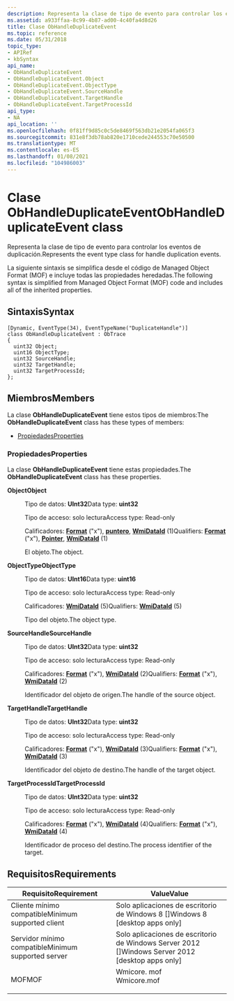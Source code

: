 ```yaml
---
description: Representa la clase de tipo de evento para controlar los eventos de duplicación.
ms.assetid: a933ffaa-8c99-4b87-ad00-4c40fa4d8d26
title: Clase ObHandleDuplicateEvent
ms.topic: reference
ms.date: 05/31/2018
topic_type:
- APIRef
- kbSyntax
api_name:
- ObHandleDuplicateEvent
- ObHandleDuplicateEvent.Object
- ObHandleDuplicateEvent.ObjectType
- ObHandleDuplicateEvent.SourceHandle
- ObHandleDuplicateEvent.TargetHandle
- ObHandleDuplicateEvent.TargetProcessId
api_type:
- NA
api_location: ''
ms.openlocfilehash: 0f81ff9d85c0c5de8469f563db21e2054fa065f3
ms.sourcegitcommit: 831e8f3db78ab820e1710cede244553c70e50500
ms.translationtype: MT
ms.contentlocale: es-ES
ms.lasthandoff: 01/08/2021
ms.locfileid: "104986003"
---
```

# <a name="obhandleduplicateevent-class"></a><span data-ttu-id="cc81c-103">Clase ObHandleDuplicateEvent</span><span class="sxs-lookup"><span data-stu-id="cc81c-103">ObHandleDuplicateEvent class</span></span>

<span data-ttu-id="cc81c-104">Representa la clase de tipo de evento para controlar los eventos de duplicación.</span><span class="sxs-lookup"><span data-stu-id="cc81c-104">Represents the event type class for handle duplication events.</span></span>

<span data-ttu-id="cc81c-105">La siguiente sintaxis se simplifica desde el código de Managed Object Format (MOF) e incluye todas las propiedades heredadas.</span><span class="sxs-lookup"><span data-stu-id="cc81c-105">The following syntax is simplified from Managed Object Format (MOF) code and includes all of the inherited properties.</span></span>

## <a name="syntax"></a><span data-ttu-id="cc81c-106">Sintaxis</span><span class="sxs-lookup"><span data-stu-id="cc81c-106">Syntax</span></span>

``` syntax
[Dynamic, EventType(34), EventTypeName("DuplicateHandle")]
class ObHandleDuplicateEvent : ObTrace
{
  uint32 Object;
  uint16 ObjectType;
  uint32 SourceHandle;
  uint32 TargetHandle;
  uint32 TargetProcessId;
};
```

## <a name="members"></a><span data-ttu-id="cc81c-107">Miembros</span><span class="sxs-lookup"><span data-stu-id="cc81c-107">Members</span></span>

<span data-ttu-id="cc81c-108">La clase **ObHandleDuplicateEvent** tiene estos tipos de miembros:</span><span class="sxs-lookup"><span data-stu-id="cc81c-108">The **ObHandleDuplicateEvent** class has these types of members:</span></span>

-   [<span data-ttu-id="cc81c-109">Propiedades</span><span class="sxs-lookup"><span data-stu-id="cc81c-109">Properties</span></span>](#properties)

### <a name="properties"></a><span data-ttu-id="cc81c-110">Propiedades</span><span class="sxs-lookup"><span data-stu-id="cc81c-110">Properties</span></span>

<span data-ttu-id="cc81c-111">La clase **ObHandleDuplicateEvent** tiene estas propiedades.</span><span class="sxs-lookup"><span data-stu-id="cc81c-111">The **ObHandleDuplicateEvent** class has these properties.</span></span>

<dl> <dt>

<span data-ttu-id="cc81c-112">**Object**</span><span class="sxs-lookup"><span data-stu-id="cc81c-112">**Object**</span></span>
</dt> <dd> <dl> <dt>

<span data-ttu-id="cc81c-113">Tipo de datos: **UInt32**</span><span class="sxs-lookup"><span data-stu-id="cc81c-113">Data type: **uint32**</span></span>
</dt> <dt>

<span data-ttu-id="cc81c-114">Tipo de acceso: solo lectura</span><span class="sxs-lookup"><span data-stu-id="cc81c-114">Access type: Read-only</span></span>
</dt> <dt>

<span data-ttu-id="cc81c-115">Calificadores: [**Format**](event-tracing-mof-qualifiers.md) ("x"), [**puntero**](event-tracing-mof-qualifiers.md), [**WmiDataId**](event-tracing-mof-qualifiers.md) (1)</span><span class="sxs-lookup"><span data-stu-id="cc81c-115">Qualifiers: [**Format**](event-tracing-mof-qualifiers.md) ("x"), [**Pointer**](event-tracing-mof-qualifiers.md), [**WmiDataId**](event-tracing-mof-qualifiers.md) (1)</span></span>
</dt> </dl>

<span data-ttu-id="cc81c-116">El objeto.</span><span class="sxs-lookup"><span data-stu-id="cc81c-116">The object.</span></span>

</dd> <dt>

<span data-ttu-id="cc81c-117">**ObjectType**</span><span class="sxs-lookup"><span data-stu-id="cc81c-117">**ObjectType**</span></span>
</dt> <dd> <dl> <dt>

<span data-ttu-id="cc81c-118">Tipo de datos: **UInt16**</span><span class="sxs-lookup"><span data-stu-id="cc81c-118">Data type: **uint16**</span></span>
</dt> <dt>

<span data-ttu-id="cc81c-119">Tipo de acceso: solo lectura</span><span class="sxs-lookup"><span data-stu-id="cc81c-119">Access type: Read-only</span></span>
</dt> <dt>

<span data-ttu-id="cc81c-120">Calificadores: [**WmiDataId**](event-tracing-mof-qualifiers.md) (5)</span><span class="sxs-lookup"><span data-stu-id="cc81c-120">Qualifiers: [**WmiDataId**](event-tracing-mof-qualifiers.md) (5)</span></span>
</dt> </dl>

<span data-ttu-id="cc81c-121">Tipo del objeto.</span><span class="sxs-lookup"><span data-stu-id="cc81c-121">The object type.</span></span>

</dd> <dt>

<span data-ttu-id="cc81c-122">**SourceHandle**</span><span class="sxs-lookup"><span data-stu-id="cc81c-122">**SourceHandle**</span></span>
</dt> <dd> <dl> <dt>

<span data-ttu-id="cc81c-123">Tipo de datos: **UInt32**</span><span class="sxs-lookup"><span data-stu-id="cc81c-123">Data type: **uint32**</span></span>
</dt> <dt>

<span data-ttu-id="cc81c-124">Tipo de acceso: solo lectura</span><span class="sxs-lookup"><span data-stu-id="cc81c-124">Access type: Read-only</span></span>
</dt> <dt>

<span data-ttu-id="cc81c-125">Calificadores: [**Format**](event-tracing-mof-qualifiers.md) ("x"), [**WmiDataId**](event-tracing-mof-qualifiers.md) (2)</span><span class="sxs-lookup"><span data-stu-id="cc81c-125">Qualifiers: [**Format**](event-tracing-mof-qualifiers.md) ("x"), [**WmiDataId**](event-tracing-mof-qualifiers.md) (2)</span></span>
</dt> </dl>

<span data-ttu-id="cc81c-126">Identificador del objeto de origen.</span><span class="sxs-lookup"><span data-stu-id="cc81c-126">The handle of the source object.</span></span>

</dd> <dt>

<span data-ttu-id="cc81c-127">**TargetHandle**</span><span class="sxs-lookup"><span data-stu-id="cc81c-127">**TargetHandle**</span></span>
</dt> <dd> <dl> <dt>

<span data-ttu-id="cc81c-128">Tipo de datos: **UInt32**</span><span class="sxs-lookup"><span data-stu-id="cc81c-128">Data type: **uint32**</span></span>
</dt> <dt>

<span data-ttu-id="cc81c-129">Tipo de acceso: solo lectura</span><span class="sxs-lookup"><span data-stu-id="cc81c-129">Access type: Read-only</span></span>
</dt> <dt>

<span data-ttu-id="cc81c-130">Calificadores: [**Format**](event-tracing-mof-qualifiers.md) ("x"), [**WmiDataId**](event-tracing-mof-qualifiers.md) (3)</span><span class="sxs-lookup"><span data-stu-id="cc81c-130">Qualifiers: [**Format**](event-tracing-mof-qualifiers.md) ("x"), [**WmiDataId**](event-tracing-mof-qualifiers.md) (3)</span></span>
</dt> </dl>

<span data-ttu-id="cc81c-131">Identificador del objeto de destino.</span><span class="sxs-lookup"><span data-stu-id="cc81c-131">The handle of the target object.</span></span>

</dd> <dt>

<span data-ttu-id="cc81c-132">**TargetProcessId**</span><span class="sxs-lookup"><span data-stu-id="cc81c-132">**TargetProcessId**</span></span>
</dt> <dd> <dl> <dt>

<span data-ttu-id="cc81c-133">Tipo de datos: **UInt32**</span><span class="sxs-lookup"><span data-stu-id="cc81c-133">Data type: **uint32**</span></span>
</dt> <dt>

<span data-ttu-id="cc81c-134">Tipo de acceso: solo lectura</span><span class="sxs-lookup"><span data-stu-id="cc81c-134">Access type: Read-only</span></span>
</dt> <dt>

<span data-ttu-id="cc81c-135">Calificadores: [**Format**](event-tracing-mof-qualifiers.md) ("x"), [**WmiDataId**](event-tracing-mof-qualifiers.md) (4)</span><span class="sxs-lookup"><span data-stu-id="cc81c-135">Qualifiers: [**Format**](event-tracing-mof-qualifiers.md) ("x"), [**WmiDataId**](event-tracing-mof-qualifiers.md) (4)</span></span>
</dt> </dl>

<span data-ttu-id="cc81c-136">Identificador de proceso del destino.</span><span class="sxs-lookup"><span data-stu-id="cc81c-136">The process identifier of the target.</span></span>

</dd> </dl>

## <a name="requirements"></a><span data-ttu-id="cc81c-137">Requisitos</span><span class="sxs-lookup"><span data-stu-id="cc81c-137">Requirements</span></span>



| <span data-ttu-id="cc81c-138">Requisito</span><span class="sxs-lookup"><span data-stu-id="cc81c-138">Requirement</span></span> | <span data-ttu-id="cc81c-139">Value</span><span class="sxs-lookup"><span data-stu-id="cc81c-139">Value</span></span> |
|-------------------------------------|----------------------------------------------------------------------------------------|
| <span data-ttu-id="cc81c-140">Cliente mínimo compatible</span><span class="sxs-lookup"><span data-stu-id="cc81c-140">Minimum supported client</span></span><br/> | <span data-ttu-id="cc81c-141">Solo aplicaciones de escritorio de Windows 8 \[\]</span><span class="sxs-lookup"><span data-stu-id="cc81c-141">Windows 8 \[desktop apps only\]</span></span><br/>                                             |
| <span data-ttu-id="cc81c-142">Servidor mínimo compatible</span><span class="sxs-lookup"><span data-stu-id="cc81c-142">Minimum supported server</span></span><br/> | <span data-ttu-id="cc81c-143">Solo aplicaciones de escritorio de Windows Server 2012 \[\]</span><span class="sxs-lookup"><span data-stu-id="cc81c-143">Windows Server 2012 \[desktop apps only\]</span></span><br/>                                   |
| <span data-ttu-id="cc81c-144">MOF</span><span class="sxs-lookup"><span data-stu-id="cc81c-144">MOF</span></span><br/>                      | <dl> <span data-ttu-id="cc81c-145"><dt>Wmicore. mof</dt></span><span class="sxs-lookup"><span data-stu-id="cc81c-145"><dt>Wmicore.mof</dt></span></span> </dl> |



 

 




